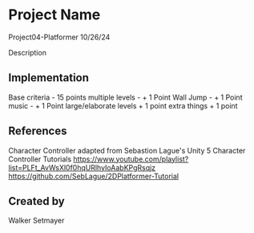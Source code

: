 # Project Name
Project04-Platformer 10/26/24

Description

## Implementation
Base criteria - 15 points
multiple levels - + 1 Point
Wall Jump - + 1 Point
music - + 1 Point
large/elaborate levels + 1 point
extra things + 1 point

## References

Character Controller adapted from Sebastion Lague's Unity 5 Character Controller Tutorials
https://www.youtube.com/playlist?list=PLFt_AvWsXl0f0hqURlhyIoAabKPgRsqjz
https://github.com/SebLague/2DPlatformer-Tutorial

## Created by
Walker Setmayer